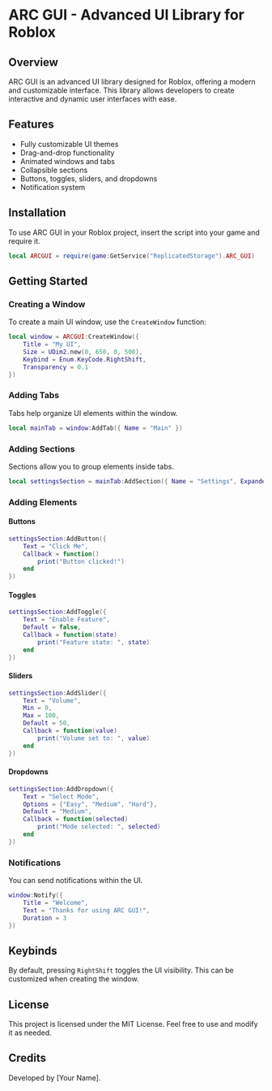 # ARC GUI - Advanced UI Library for Roblox

## Overview
ARC GUI is an advanced UI library designed for Roblox, offering a modern and customizable interface. This library allows developers to create interactive and dynamic user interfaces with ease.

## Features
- Fully customizable UI themes
- Drag-and-drop functionality
- Animated windows and tabs
- Collapsible sections
- Buttons, toggles, sliders, and dropdowns
- Notification system

## Installation
To use ARC GUI in your Roblox project, insert the script into your game and require it.

```lua
local ARCGUI = require(game:GetService("ReplicatedStorage").ARC_GUI)
```

## Getting Started
### Creating a Window
To create a main UI window, use the `CreateWindow` function:

```lua
local window = ARCGUI:CreateWindow({
    Title = "My UI",
    Size = UDim2.new(0, 650, 0, 500),
    Keybind = Enum.KeyCode.RightShift,
    Transparency = 0.1
})
```

### Adding Tabs
Tabs help organize UI elements within the window.

```lua
local mainTab = window:AddTab({ Name = "Main" })
```

### Adding Sections
Sections allow you to group elements inside tabs.

```lua
local settingsSection = mainTab:AddSection({ Name = "Settings", Expanded = true })
```

### Adding Elements
#### Buttons
```lua
settingsSection:AddButton({
    Text = "Click Me",
    Callback = function()
        print("Button clicked!")
    end
})
```

#### Toggles
```lua
settingsSection:AddToggle({
    Text = "Enable Feature",
    Default = false,
    Callback = function(state)
        print("Feature state: ", state)
    end
})
```

#### Sliders
```lua
settingsSection:AddSlider({
    Text = "Volume",
    Min = 0,
    Max = 100,
    Default = 50,
    Callback = function(value)
        print("Volume set to: ", value)
    end
})
```

#### Dropdowns
```lua
settingsSection:AddDropdown({
    Text = "Select Mode",
    Options = {"Easy", "Medium", "Hard"},
    Default = "Medium",
    Callback = function(selected)
        print("Mode selected: ", selected)
    end
})
```

### Notifications
You can send notifications within the UI.

```lua
window:Notify({
    Title = "Welcome",
    Text = "Thanks for using ARC GUI!",
    Duration = 3
})
```

## Keybinds
By default, pressing `RightShift` toggles the UI visibility. This can be customized when creating the window.

## License
This project is licensed under the MIT License. Feel free to use and modify it as needed.

## Credits
Developed by [Your Name].

